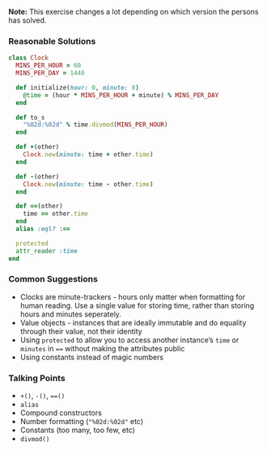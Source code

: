 **Note:** This exercise changes a lot depending on which version the persons has solved.

### Reasonable Solutions

```ruby
class Clock
  MINS_PER_HOUR = 60
  MINS_PER_DAY = 1440

  def initialize(hour: 0, minute: 0)
    @time = (hour * MINS_PER_HOUR + minute) % MINS_PER_DAY
  end

  def to_s
    "%02d:%02d" % time.divmod(MINS_PER_HOUR)
  end

  def +(other)
    Clock.new(minute: time + other.time)
  end

  def -(other)
    Clock.new(minute: time - other.time)
  end

  def ==(other)
    time == other.time
  end
  alias :eql? :==

  protected
  attr_reader :time
end
```

### Common Suggestions

- Clocks are minute-trackers - hours only matter when formatting for human reading. Use a single value for storing time, rather than storing hours and minutes seperately.
- Value objects - instances that are ideally immutable and do equality through their value, not their identity
- Using `protected` to allow you to access another instance’s `time` or `minutes` in `==` without making the attributes public
- Using constants instead of magic numbers

### Talking Points

- `+()`, `-()`, `==()`
- `alias`
- Compound constructors
- Number formatting (`"%02d:%02d"` etc)
- Constants (too many, too few, etc)
- `divmod()`

